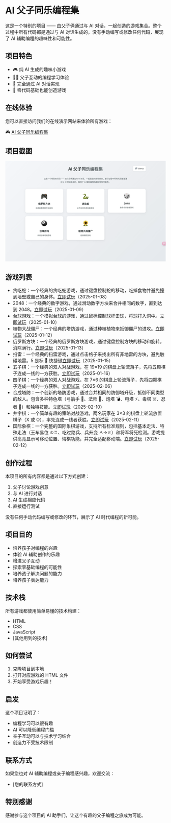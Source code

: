 # AI 父子同乐编程集

这是一个特别的项目 —— 由父子俩通过与 AI 对话，一起创造的游戏集合。整个过程中所有代码都是通过与 AI 对话生成的，没有手动编写或修改任何代码，展现了 AI 辅助编程的趣味性和可能性。

## 项目特色

- 🎮 纯 AI 生成的趣味小游戏
- 👨‍👦 父子互动的编程学习体验
- 🤖 完全通过 AI 对话实现
- 🎯 零代码基础也能创造游戏

## 在线体验

您可以直接访问我们的在线演示网站来体验所有游戏：

🎮 [AI 父子同乐编程集](https://ai-games-rho.vercel.app/)

## 项目截图

![AI父子同乐编程集首页截图](screenshots/homepage.png)

## 游戏列表

- 贪吃蛇：一个经典的贪吃蛇游戏，通过键盘控制蛇的移动，吃掉食物并避免撞到墙壁或自己的身体。[立即试玩](https://ai-games-rho.vercel.app/贪吃蛇/index.html)（2025-01-08）
- 2048：一个经典的数字游戏，通过滑动数字方块来合并相同的数字，直到达到 2048。[立即试玩](https://ai-games-rho.vercel.app/2048/index.html)（2025-01-09）
- 台球游戏：一个模拟台球的游戏，通过鼠标控制球杆击球，将球打入洞中。[立即试玩](https://ai-games-rho.vercel.app/台球游戏/index.html)（2025-01-10）
- 植物大战僵尸：一个经典的塔防游戏，通过种植植物来抵御僵尸的进攻。[立即试玩](https://ai-games-rho.vercel.app/植物大战僵尸/index.html)（2025-01-12）
- 俄罗斯方块：一个经典的俄罗斯方块游戏，通过键盘控制方块的移动和旋转，消除满行。[立即试玩](https://ai-games-rho.vercel.app/俄罗斯方块/index.html)（2025-01-13）
- 扫雷：一个经典的扫雷游戏，通过点击格子来找出所有非地雷的方块，避免触碰地雷。5 是标 🚩 快捷键[立即试玩](https://ai-games-rho.vercel.app/扫雷/index.html)（2025-01-15）
- 五子棋：一个经典的双人对战游戏，在 19×19 的棋盘上轮流落子，先将五颗棋子连成一线的一方获胜。[立即试玩](https://ai-games-rho.vercel.app/五子棋/index.html)（2025-01-16）
- 四子棋：一个经典的双人对战游戏，在 7×6 的棋盘上轮流落子，先将四颗棋子连成一线的一方获胜。[立即试玩](https://ai-games-rho.vercel.app/四子棋/index.html)（2025-02-06）
- 合成塔防：一个创新的塔防游戏，通过合并相同的防御塔升级，抵御不同类型的敌人。包含多种特色塔（弓箭手 🏹、法师 🔮、炮塔 💣、电塔 ⚡、毒塔 ☠️、忍者 🥷）和独特技能。[立即试玩](https://ai-games-rho.vercel.app/合成塔防/index.html)（2025-02-10）
- 井字棋：一个简单有趣的策略对战游戏，两名玩家在 3×3 的棋盘上轮流放置棋子（X 或 O），率先连成一线者获胜。[立即试玩](https://ai-games-rho.vercel.app/井字棋/index.html)（2025-02-11）
- 国际象棋：一个完整的国际象棋游戏，支持所有标准规则，包括基本走法、特殊走法（王车易位 ♔♖、吃过路兵、兵升变 ♙→♕）和将军将死检测。游戏提供高亮显示可移动位置、悔棋功能，并完全适配移动端。[立即试玩](https://ai-games-rho.vercel.app/国际象棋/index.html)（2025-02-12）

## 创作过程

本项目的所有内容都是通过以下方式创建：

1. 父子讨论游戏创意
2. 与 AI 进行对话
3. AI 生成相应代码
4. 直接运行测试

没有任何手动代码编写或修改的环节，展示了 AI 时代编程的新可能。

## 项目目的

- 培养孩子对编程的兴趣
- 体验 AI 辅助创作的乐趣
- 增进父子互动
- 探索零基础编程的可能性
- 培养孩子解决问题的能力
- 培养孩子表达能力

## 技术栈

所有游戏都使用简单易懂的技术构建：

- HTML
- CSS
- JavaScript
- [其他用到的技术]

## 如何尝试

1. 克隆项目到本地
2. 打开对应游戏的 HTML 文件
3. 开始享受游戏乐趣！

## 启发

这个项目证明了：

- 编程学习可以很有趣
- AI 可以降低编程门槛
- 亲子互动可以与技术学习结合
- 创造力不受技术限制

## 联系方式

如果您也对 AI 辅助编程或亲子编程感兴趣，欢迎交流：

- [您的联系方式]

## 特别感谢

感谢参与这个项目的 AI 助手们，让这个有趣的父子编程之旅成为可能。
